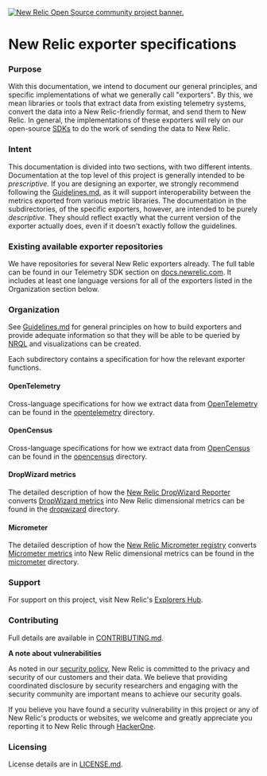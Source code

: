 <a href="https://opensource.newrelic.com/oss-category/#community-project"><picture><source media="(prefers-color-scheme: dark)" srcset="https://github.com/newrelic/opensource-website/raw/main/src/images/categories/dark/Community_Project.png"><source media="(prefers-color-scheme: light)" srcset="https://github.com/newrelic/opensource-website/raw/main/src/images/categories/Community_Project.png"><img alt="New Relic Open Source community project banner." src="https://github.com/newrelic/opensource-website/raw/main/src/images/categories/Community_Project.png"></picture></a>

# New Relic exporter specifications

### Purpose
With this documentation, we intend to document our general principles, and specific implementations of what we generally
call "exporters". By this, we mean libraries or tools that extract data from existing telemetry systems, convert the
data into a New Relic-friendly format, and send them to New Relic. In general, the implementations of these exporters
will rely on our open-source [SDKs](https://docs.newrelic.com/docs/data-ingest-apis/get-data-new-relic/new-relic-sdks/telemetry-sdks-send-custom-telemetry-data-new-relic) to do the work of sending the data to New Relic.

### Intent
This documentation is divided into two sections, with two different intents. Documentation at the top level of this project
is generally intended to be _prescriptive_. If you are designing an exporter, we strongly recommend following
the [Guidelines.md](Guidelines.md), as it will support interoperability between the metrics exported from various metric libraries. 
The documentation in the subdirectories, of the specific exporters, however, are intended to be purely _descriptive_. They should reflect exactly what the current version of the exporter actually does, even if it doesn't exactly follow the guidelines. 

### Existing available exporter repositories

We have repositories for several New Relic exporters already. The full table can be found in our Telemetry SDK section 
on [docs.newrelic.com](https://docs.newrelic.com/docs/data-ingest-apis/get-data-new-relic/new-relic-sdks/telemetry-sdks-send-custom-telemetry-data-new-relic#external-data).  It includes at least one language versions 
for all of the exporters listed in the Organization section below.

### Organization
See [Guidelines.md](Guidelines.md) for general principles on how to build exporters and
provide adequate information so that they will be able to be queried by [NRQL](https://docs.newrelic.com/docs/query-data/nrql-new-relic-query-language/getting-started/introduction-nrql) and visualizations can be created.

Each subdirectory contains a specification for how the relevant exporter functions.

#### OpenTelemetry
Cross-language specifications for how we extract data from [OpenTelemetry](https://opentelemetry.io/) can be found in the
[opentelemetry](opentelemetry) directory.

#### OpenCensus
Cross-language specifications for how we extract data from [OpenCensus](https://opencensus.io/) can be found in the
[opencensus](opencensus) directory.

#### DropWizard metrics
The detailed description of how the [New Relic DropWizard Reporter](https://github.com/newrelic/dropwizard-metrics-newrelic)
converts [DropWizard metrics](https://metrics.dropwizard.io) into New Relic dimensional metrics
can be found in the [dropwizard](dropwizard) directory.

#### Micrometer
The detailed description of how the [New Relic Micrometer registry](https://github.com/newrelic/micrometer-registry-newrelic)
converts [Micrometer metrics](https://micrometer.io/) into New Relic dimensional metrics
can be found in the [micrometer](micrometer) directory.

### Support

For support on this project, visit New Relic's [Explorers Hub](https://forum.newrelic.com/s/). 

### Contributing
Full details are available in [CONTRIBUTING.md](CONTRIBUTING.md).

**A note about vulnerabilities**

As noted in our [security policy](../../security/policy), New Relic is committed to the privacy and security of our customers and their data. We believe that providing coordinated disclosure by security researchers and engaging with the security community are important means to achieve our security goals.

If you believe you have found a security vulnerability in this project or any of New Relic's products or websites, we welcome and greatly appreciate you reporting it to New Relic through [HackerOne](https://hackerone.com/newrelic).

### Licensing
License details are in [LICENSE.md](LICENSE.md).
